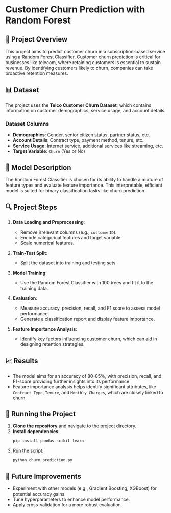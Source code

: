 # Customer Churn Prediction with Random Forest

## 📝 Project Overview
This project aims to predict customer churn in a subscription-based service using a Random Forest Classifier. Customer churn prediction is critical for businesses like telecom, where retaining customers is essential to sustain revenue. By identifying customers likely to churn, companies can take proactive retention measures.

## 📊 Dataset
The project uses the **Telco Customer Churn Dataset**, which contains information on customer demographics, service usage, and account details.

### Dataset Columns
- **Demographics**: Gender, senior citizen status, partner status, etc.
- **Account Details**: Contract type, payment method, tenure, etc.
- **Service Usage**: Internet service, additional services like streaming, etc.
- **Target Variable**: `Churn` (Yes or No)

## 🧠 Model Description
The Random Forest Classifier is chosen for its ability to handle a mixture of feature types and evaluate feature importance. This interpretable, efficient model is suited for binary classification tasks like churn prediction.

## 🔍 Project Steps
1. **Data Loading and Preprocessing**: 
   - Remove irrelevant columns (e.g., `customerID`).
   - Encode categorical features and target variable.
   - Scale numerical features.

2. **Train-Test Split**:
   - Split the dataset into training and testing sets.

3. **Model Training**:
   - Use the Random Forest Classifier with 100 trees and fit it to the training data.

4. **Evaluation**:
   - Measure accuracy, precision, recall, and F1 score to assess model performance.
   - Generate a classification report and display feature importance.

5. **Feature Importance Analysis**:
   - Identify key factors influencing customer churn, which can aid in designing retention strategies.

## 📈 Results
- The model aims for an accuracy of 80-85%, with precision, recall, and F1-score providing further insights into its performance.
- Feature importance analysis helps identify significant attributes, like `Contract Type`, `Tenure`, and `Monthly Charges`, which are closely linked to churn.

## 🚀 Running the Project
1. **Clone the repository** and navigate to the project directory.
2. **Install dependencies**:
   ```bash
   pip install pandas scikit-learn
3. Run the script:
   ```bash
   python churn_prediction.py

## 📄 Future Improvements
- Experiment with other models (e.g., Gradient Boosting, XGBoost) for potential accuracy gains.
- Tune hyperparameters to enhance model performance.
- Apply cross-validation for a more robust evaluation. 
